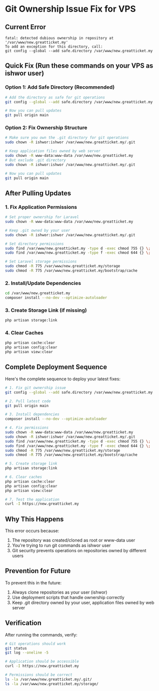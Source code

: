 # Git Ownership Issue Fix for VPS

## Current Error
```
fatal: detected dubious ownership in repository at '/var/www/new.greatticket.my'
To add an exception for this directory, call:
git config --global --add safe.directory /var/www/new.greatticket.my
```

## Quick Fix (Run these commands on your VPS as ishwor user)

### Option 1: Add Safe Directory (Recommended)
```bash
# Add the directory as safe for git operations
git config --global --add safe.directory /var/www/new.greatticket.my

# Now you can pull updates
git pull origin main
```

### Option 2: Fix Ownership Structure
```bash
# Make sure you own the .git directory for git operations
sudo chown -R ishwor:ishwor /var/www/new.greatticket.my/.git

# Keep application files owned by web server
sudo chown -R www-data:www-data /var/www/new.greatticket.my
# But exclude .git directory
sudo chown -R ishwor:ishwor /var/www/new.greatticket.my/.git

# Now you can pull updates
git pull origin main
```

## After Pulling Updates

### 1. Fix Application Permissions
```bash
# Set proper ownership for Laravel
sudo chown -R www-data:www-data /var/www/new.greatticket.my

# Keep .git owned by your user
sudo chown -R ishwor:ishwor /var/www/new.greatticket.my/.git

# Set directory permissions
sudo find /var/www/new.greatticket.my -type d -exec chmod 755 {} \;
sudo find /var/www/new.greatticket.my -type f -exec chmod 644 {} \;

# Set Laravel storage permissions
sudo chmod -R 775 /var/www/new.greatticket.my/storage
sudo chmod -R 775 /var/www/new.greatticket.my/bootstrap/cache
```

### 2. Install/Update Dependencies
```bash
cd /var/www/new.greatticket.my
composer install --no-dev --optimize-autoloader
```

### 3. Create Storage Link (if missing)
```bash
php artisan storage:link
```

### 4. Clear Caches
```bash
php artisan cache:clear
php artisan config:clear
php artisan view:clear
```

## Complete Deployment Sequence

Here's the complete sequence to deploy your latest fixes:

```bash
# 1. Fix git ownership issue
git config --global --add safe.directory /var/www/new.greatticket.my

# 2. Pull latest code
git pull origin main

# 3. Install dependencies
composer install --no-dev --optimize-autoloader

# 4. Fix permissions
sudo chown -R www-data:www-data /var/www/new.greatticket.my
sudo chown -R ishwor:ishwor /var/www/new.greatticket.my/.git
sudo find /var/www/new.greatticket.my -type d -exec chmod 755 {} \;
sudo find /var/www/new.greatticket.my -type f -exec chmod 644 {} \;
sudo chmod -R 775 /var/www/new.greatticket.my/storage
sudo chmod -R 775 /var/www/new.greatticket.my/bootstrap/cache

# 5. Create storage link
php artisan storage:link

# 6. Clear caches
php artisan cache:clear
php artisan config:clear
php artisan view:clear

# 7. Test the application
curl -I https://new.greatticket.my
```

## Why This Happens

This error occurs because:
1. The repository was created/cloned as root or www-data user
2. You're trying to run git commands as ishwor user
3. Git security prevents operations on repositories owned by different users

## Prevention for Future

To prevent this in the future:
1. Always clone repositories as your user (ishwor)
2. Use deployment scripts that handle ownership correctly
3. Keep .git directory owned by your user, application files owned by web server

## Verification

After running the commands, verify:
```bash
# Git operations should work
git status
git log --oneline -5

# Application should be accessible
curl -I https://new.greatticket.my

# Permissions should be correct
ls -la /var/www/new.greatticket.my/.git/
ls -la /var/www/new.greatticket.my/storage/
```
